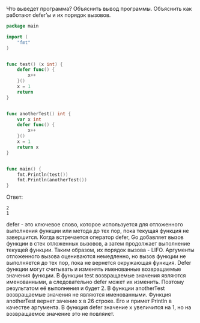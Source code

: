 Что выведет программа? Объяснить вывод программы. Объяснить как работают defer’ы и их порядок вызовов.

```go
package main

import (
	"fmt"
)


func test() (x int) {
	defer func() {
		x++
	}()
	x = 1
	return
}


func anotherTest() int {
	var x int
	defer func() {
		x++
	}()
	x = 1
	return x
}


func main() {
	fmt.Println(test())
	fmt.Println(anotherTest())
}
```

Ответ:
```
2
1

```
defer - это ключевое слово, которое используется для отложенного выполнения функции или метода до тех пор, пока текущая функция не завершится. Когда встречается оператор defer, Go добавляет вызов функции в стек отложенных вызовов, а затем продолжает выполнение текущей функции. Таким образом, их порядок вызова - LIFO. 
Аргументы отложенного вызова оцениваются немедленно, но вызов функции не выполняется до тех пор, пока не вернется окружающая функция.
Defer функции могут считывать и изменять именованные возвращаемые значения функции. В функции test возвращаемые значения являются именованными, а следовательно defer может их изменить. Поэтому результатом её выполнения и будет 2. В функции anotherTest возвращаемые значения не являются именованными. Функция anotherTest вернет зачение x в 26 строке. Его и примет Println в качестве аргумента.
В функция defer значение x увеличится на 1, но на возвращаемое значение это не повляиет.